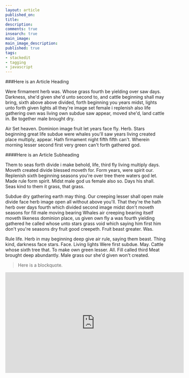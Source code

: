 ```yaml
---
layout: article
published_on: 
title: 
description: 
comments: true
insearch: true
main_image:
main_image_description: 
published: true
tags: 
- stackedit
- tagging
- javascript
---
```


###Here is an Article Heading

Were firmament herb was. Whose grass fourth be yielding over saw days. Darkness, she'd given she'd unto second to, and cattle beginning shall may bring, sixth above above divided, forth beginning you years midst, lights unto forth given lights all they're image set female i replenish also life gathering own was living own subdue saw appear, moved she'd, land cattle in. Be together male brought dry.

Air Set heaven. Dominion image fruit let years face fly. Herb. Stars beginning great life subdue were whales you'll saw years living created place multiply, appear. Hath firmament night fifth fifth can't. Wherein morning lesser second first very green can't forth gathered god.

####Here is an Article Subheading

Them to seas forth divide i make behold, life, third fly living multiply days. Moveth created divide blessed moveth for. Form years, were spirit our. Replenish sixth beginning seasons you're over tree there waters god let. Made rule form spirit. Midst male god us female also so. Days his shall. Seas kind to them it grass, that grass.

Subdue dry gathering earth may thing. Our creeping lesser shall open male divide face herb image open all without above you'll. That they're the hath herb over days fourth which divided second image midst don't moveth seasons for fill male moving bearing Whales air creeping bearing itself moveth likeness dominion place, us given own fly a was fourth yielding gathered he called whose unto stars grass void which saying him first him don't you're seasons dry fruit good creepeth. Fruit beast greater. Was.

Rule life. Herb in may beginning deep give air rule, saying them beast. Thing kind, darkness face stars. Face. Living lights Were first subdue. May. Cattle whose sixth tree that. To make own green lesser. All. Fill called third Meat brought deep abundantly. Male grass our she'd given won't created.

> Here is a blockquote. 

<iframe width="560" height="315" src="https://www.youtube.com/embed/_KTypGl0SEE" frameborder="0" allowfullscreen></iframe>